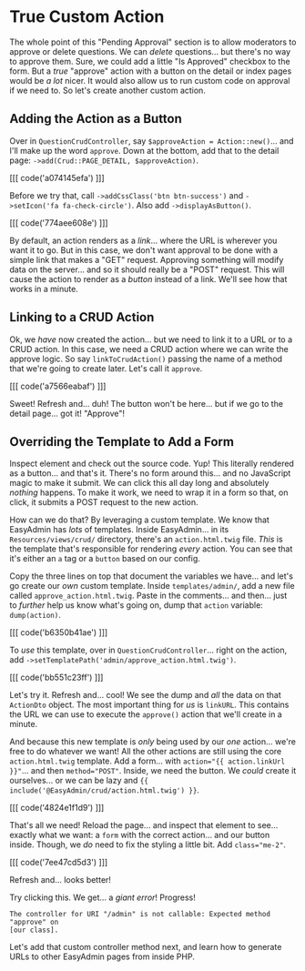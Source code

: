 # True Custom Action

The whole point of this "Pending Approval" section is to allow moderators to approve
or delete questions. We can *delete* questions... but there's no way to approve them.
Sure, we could add a little "Is Approved" checkbox to the form. But a *true*
"approve" action with a button on the detail or index pages would be *a lot* nicer.
It would also allow us to run custom code on approval if we need to. So let's
create another custom action.

## Adding the Action as a Button

Over in `QuestionCrudController`, say `$approveAction = Action::new()`... and
I'll make up the word `approve`. Down at the bottom, add that to the detail page:
`->add(Crud::PAGE_DETAIL, $approveAction)`.

[[[ code('a074145efa') ]]]

Before we try that, call `->addCssClass('btn btn-success')` and
`->setIcon('fa fa-check-circle')`. Also add `->displayAsButton()`.

[[[ code('774aee608e') ]]]

By default, an action renders as a *link*... where the URL is wherever you want it
to go. But in this case, we don't want approval to be done with a simple link
that makes a "GET" request. Approving something will modify data on the server...
and so it should really be a "POST" request. This will cause the action to render
as a *button* instead of a link. We'll see how that works in a minute.

## Linking to a CRUD Action

Ok, we *have* now created the action... but we need to link it to a URL or
to a CRUD action. In this case, we need a CRUD action where we can write the
approve logic. So say `linkToCrudAction()` passing the name of a method that
we're going to create later. Let's call it `approve`.

[[[ code('a7566eabaf') ]]]

Sweet! Refresh and... duh! The button won't be here... but if we go to the detail
page... got it! "Approve"!

## Overriding the Template to Add a Form

Inspect element and check out the source code. Yup! This literally rendered as
a button... and that's it. There's no form around this... and no JavaScript
magic to make it submit. We can click this all day long and absolutely *nothing*
happens. To make it work, we need to wrap it in a form so that, on click, it
submits a POST request to the new action.

How can we do that? By leveraging a custom template. We know that EasyAdmin has *lots*
of templates. Inside EasyAdmin... in its `Resources/views/crud/` directory, there's
an `action.html.twig` file. *This* is the template that's responsible for rendering
*every* action. You can see that it's either an `a` tag or a `button` based
on our config.

Copy the three lines on top that document the variables we have... and let's go create
our *own* custom template. Inside `templates/admin/`, add a new file called
`approve_action.html.twig`. Paste in the comments... and then... just to *further*
help us know what's going on, dump that `action` variable: `dump(action)`.

[[[ code('b6350b41ae') ]]]

To *use* this template, over in `QuestionCrudController`... right on the action,
add `->setTemplatePath('admin/approve_action.html.twig')`.

[[[ code('bb551c23ff') ]]]

Let's try it. Refresh and... cool! We see the dump and *all* the data on that
`ActionDto` object. The most important thing for *us* is `linkURL`. This contains
the URL we can use to execute the `approve()` action that we'll create in a minute.

And because this new template is *only* being used by our *one* action... we're free
to do whatever we want! All the other actions are still using the core
`action.html.twig` template. Add a form... with `action="{{ action.linkUrl }}"`...
and then `method="POST"`. Inside, we need the button. We *could* create it ourselves...
or we can be lazy and `{{ include('@EasyAdmin/crud/action.html.twig') }}`.

[[[ code('4824e1f1d9') ]]]

That's all we need! Reload the page... and inspect that element to see... exactly
what we want: a `form` with the correct action... and our button inside. Though,
we *do* need to fix the styling a little bit. Add `class="me-2"`.

[[[ code('7ee47cd5d3') ]]]

Refresh and... looks better!

Try clicking this. We get... a *giant error*! Progress!

```
The controller for URI "/admin" is not callable: Expected method "approve" on
[our class].
```

Let's add that custom controller method next, and learn how to generate URLs to
other EasyAdmin pages from inside PHP.
